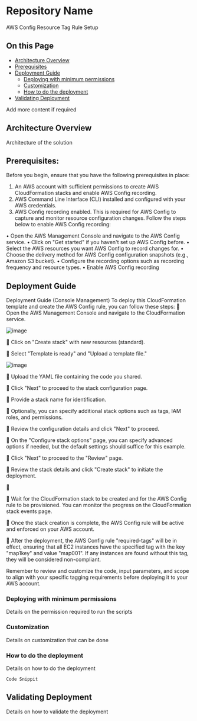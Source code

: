 # Repository Name 

AWS Config Resource Tag Rule Setup


## On this Page
- [Architecture Overview](#architecture-overview)
- [Prerequisites](#prerequisites)
- [Deployment Guide](#deployment-guide)
  - [Deploying with minimum permissions](#deploying-with-minimum-permissions)
  - [Customization](#customization)
  - [How to do the deployment](how-to-do-the-deployment)
- [Validating Deployment](#validating-deployment)

Add more content if required



## Architecture Overview
Architecture of the solution

## Prerequisites:

Before you begin, ensure that you have the following prerequisites in place:

1) An AWS account with sufficient permissions to create AWS CloudFormation stacks and enable AWS Config recording.
2) AWS Command Line Interface (CLI) installed and configured with your AWS credentials.
3) AWS Config recording enabled. This is required for AWS Config to capture and monitor resource configuration changes. Follow the steps below to enable AWS Config recording:

  •	Open the AWS Management Console and navigate to the AWS Config service.
  •	Click on "Get started" if you haven't set up AWS Config before.
  •	Select the AWS resources you want AWS Config to record changes for.
  •	Choose the delivery method for AWS Config configuration snapshots (e.g., Amazon S3 bucket).
  •	Configure the recording options such as recording frequency and resource types.
  •	Enable AWS Config recording




## Deployment Guide
Deployment Guide (Console Management)
To deploy this CloudFormation template and create the AWS Config rule, you can follow these steps:
	Open the AWS Management Console and navigate to the CloudFormation service.

![image](https://github.com/syedishaq13129/awsconfig1/assets/122854504/8e38bb0f-2ccd-4e03-ace6-02d0cfd3a7ca)


	Click on "Create stack" with new resources (standard).

	Select "Template is ready" and "Upload a template file."

![image](https://github.com/syedishaq13129/awsconfig1/assets/122854504/4043c17d-a8d8-4a98-9dc8-fa65a9f905ed)


 

	Upload the YAML file containing the code you shared.

	Click "Next" to proceed to the stack configuration page.
                                                              
	Provide a stack name for identification.

 

	Optionally, you can specify additional stack options such as tags, IAM roles, and permissions.

	Review the configuration details and click "Next" to proceed.



	On the "Configure stack options" page, you can specify advanced options if needed, but the default settings should suffice for this example.

 




	Click "Next" to proceed to the "Review" page.



 


                                            










	Review the stack details and click "Create stack" to initiate the deployment.

	 

 

 

	Wait for the CloudFormation stack to be created and for the AWS Config rule to be provisioned. You can monitor the progress on the CloudFormation stack events page.


 

	Once the stack creation is complete, the AWS Config rule will be active and enforced on your AWS account.

 


	After the deployment, the AWS Config rule "required-tags" will be in effect, ensuring that all EC2 instances have the specified tag with the key "map1key" and value "map001". If any instances are found without this tag, they will be considered non-compliant.

 

Remember to review and customize the code, input parameters, and scope to align with your specific tagging requirements before deploying it to your AWS account.


### Deploying with minimum permissions
Details on the permission required to run the scripts

### Customization
Details on customization that can be done


### How to do the deployment
Details on how to do the deployment

```
Code Snippit 
```

## Validating Deployment
Details on how to validate the deployment
